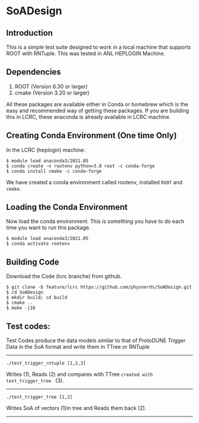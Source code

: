 # SoADesign

## Introduction
This is a simple test suite designed to work in a local machine that supports ROOT with RNTuple. This was tested in ANL HEPLOGIN Machine.


## Dependencies

1. ROOT (Version 6.30 or larger)
3. cmake (Version 3.20 or larger)

All these packages are available either in Conda or homebrew which is the easy and recommended way of getting these packages. If you are building this in LCRC, these anaconda is already available in LCRC machine. 

## Creating Conda Environment (One time Only)
In the LCRC (heplogin) machine:

```
$ module load anaconda3/2021.05
$ conda create -n rootenv python=3.8 root -c conda-forge
$ conda install cmake -c conda-forge
```
We have created a conda environment called rootenv, installed `ROOT` and `cmake`. 

## Loading the Conda Environment
Now load the conda environment. This is something you have to do each time you want to run this package.

```
$ module load anaconda3/2021.05
$ conda activate rootenv
```

## Building Code

Download the Code (lcrc branche) from github.
```
$ git clone -b feature/lcrc https://github.com/physnerds/SoADesign.git 
$ cd SoADesign
$ mkdir build; cd build
$ cmake ..
$ make -j16
```

## Test codes:
Test Codes produce the data models similar to that of ProtoDUNE Trigger Data in the SoA format and write them in TTree or RNTuple
*********************************
```
./test_trigger_rntuple [1,2,3]
```
Writes (1), Reads (2) and compares with TTree ```created with test_trigger_tree ``` (3).
***********************************
```
./test_trigger_tree [1,2]
```
Writes SoA of vectors (1)in tree and Reads them back (2).
***********************************
